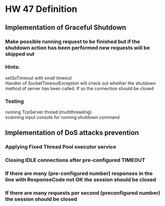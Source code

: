 # HW 47 Definition
## Implementation of Graceful Shutdown
### Make possible running request to be finished but if the shutdown action has been performed new requests will be skipped out
### Hints:
setSoTimeout with small timeout<br>
Handler of SocketTimeoutException will check out whether the shutdown method of server has been called. If so the connection should be closed <br>
### Testing
 running TcpServer thread (multithreading) <br>
 scanning input console for running shutdown command
## Implementation of DoS attacks prevention
### Applying Fixed Thread Pool executor service
### Closing IDLE connections after pre-configured TIMEOUT
### If there are many (pre-configured number) responses in the line with ResponseCode not OK the session should be closed 
### If there are many requests per second (preconfigured number) the session should be closed

